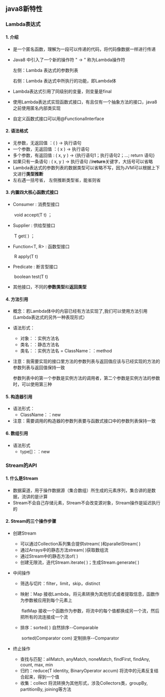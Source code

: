 ## java8新特性

### Lambda表达式

#### 1. 介绍

-   是一个匿名函数，理解为一段可以传递的代码，将代码像数据一样进行传递

-   Java8 中引入了一个新的操作符  " -> " 称为Lambda操作符

    左侧：Lambda 表达式的参数列表

    右侧：Lambda 表达式中所执行的功能，即Lambda体

-   Lambda表达式引用了同级别的变量，则变量是final

-   使用Lambda表达式实现函数式接口，有且仅有一个抽象方法的接口，java8之前使用匿名内部类实现

-   自定义函数式接口可以用@FunctionalInterface

#### 2. 语法格式

-   无参数，无返回值     ：(  )  ->  执行语句
-   一个参数，无返回值 ：( x )  ->  执行语句 
-   多个参数，有返回值 :  ( x,  y )  -> {执行语句1；执行语句2；...; return 语句}
-   如果只有一条语句     :  ( x,  y ) -> 执行语句  //**return**关键字，大括号可以省略
-   Lambda表达式的参数列表的数据类型可以省略不写，因为JVM可以根据上下文进行**类型推断**
-   左右遇一括号省， 左侧推断类型省，能省则省

#### 3. 内置四大核心函数式接口

-   Consumer<T>   :  消费型接口

    ​          void accept(T  t) ；

-   Supplier<T>  :  供给型接口

    ​           T get(  ) ；

-   Function<T, R>   :  函数型接口  

    ​          R  apply(T  t) 

-   Predicate<T>   : 断言型接口

    ​          boolean test(T  t)

-   其他接口，不同的**参数类型**和**返回类型**

#### 4. 方法引用

-   概念：若Lambda体中的内容已经有方法实现了,我们可以使用方法引用(Lambda表达式的另外一种表现形式）

-   语法形式：

    -   对象：：实例方法名
    -   类名：：静态方法名
    -   类名：：实例方法名 = ClassName：：method

-   注意：我需要实现的接口里方法的参数列表与返回值应该与已经实现的方法的参数列表与返回值保持一致

    ​            参数列表中的第一个参数是实例方法的调用者，第二个参数是实例方法的参数时，可以使用第三种

#### 5. 构造器引用

-   语法形式：
    -   ClassName：：new
-   注意：需要调用的构造器的参数列表要与函数式接口中的参数列表保持一致

#### 6. 数组引用

-   语法形式
    -   type[]：：new

### Stream的API

#### 1. 什么是Stream

-   数据渠道，用于操作数据源（集合数组）所生成的元素序列，集合讲的是数据，流讲的是计算
-   Stream不会自己存储元素，Stream不会改变源对象，Stream操作是延迟执行的

#### 2. Stream的三个操作步骤

-   创建Stream
    -   可以通过Collection系列集合提供stream(  )和parallelStream(  )
    -   通过Arrays中的静态方法stream(  )获取数组流
    -   通过Stream中的静态方法of(  )
    -   创建无限流，迭代Stream.iterate(  )；生成Stream.generate(  )
    
-   中间操作
    -   筛选与切片：filter，limit，skip，distinct
    
    -   映射：Map  接收Lambda，将元素转换为其他形式或者提取信息，函数作为参数被应用到每个元素上
    
        ​           flatMap 接收一个函数作为参数，将流中的每个值都换成另一个流，然后把所有的流连接成一个流
    
    -   排序：sorted(  ) 自然排序--Comparable
    
        ​           sorted(Comparator com) 定制排序--Comparator
    
-   终止操作

    -   查找与匹配：allMatch, anyMatch, noneMatch, findFirst, findAny, count, max, min
    -   归约：reduce(T identity, BinaryOperator<T> accum) 将流中的元素反复结合起来，得到一个值
    -   收集：collect  将流转换为其他形式，涉及Collectors类，groupBy, partitionBy, joining等方法

